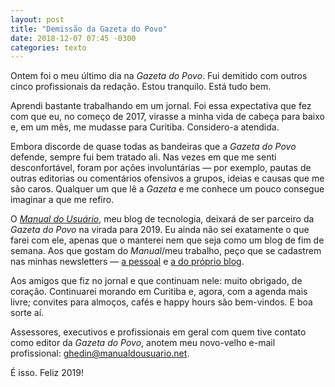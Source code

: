 ```yaml
---
layout: post
title: "Demissão da Gazeta do Povo"
date: 2018-12-07 07:45 -0300
categories: texto
---
```

Ontem foi o meu último dia na _Gazeta do Povo_. Fui demitido com outros cinco profissionais da redação. Estou tranquilo. Está tudo bem.

Aprendi bastante trabalhando em um jornal. Foi essa expectativa que fez com que eu, no começo de 2017, virasse a minha vida de cabeça para baixo e, em um mês, me mudasse para Curitiba. Considero-a atendida.

Embora discorde de quase todas as bandeiras que a _Gazeta do Povo_ defende, sempre fui bem tratado ali. Nas vezes em que me senti desconfortável, foram por ações involuntárias — por exemplo, pautas de outras editorias ou comentários ofensivos a grupos, ideias e causas que me são caros. Qualquer um que lê a _Gazeta_ e me conhece um pouco consegue imaginar a que me refiro.

O [_Manual do Usuário_](https://www.manualdousuario.net), meu blog de tecnologia, deixará de ser parceiro da _Gazeta do Povo_ na virada para 2019. Eu ainda não sei exatamente o que farei com ele, apenas que o manterei nem que seja como um blog de fim de semana. Aos que gostam do _Manual_/meu trabalho, peço que se cadastrem nas minhas newsletters — [a pessoal](https://bitly.com/newsghedin) e [a do próprio blog](https://bitly.com/newsmdu).

Aos amigos que fiz no jornal e que continuam nele: muito obrigado, de coração. Continuarei morando em Curitiba e, agora, com a agenda mais livre; convites para almoços, cafés e happy hours são bem-vindos. E boa sorte aí.

Assessores, executivos e profissionais em geral com quem tive contato como editor da _Gazeta do Povo_, anotem meu novo-velho e-mail profissional: ghedin@manualdousuario.net.

É isso. Feliz 2019!
